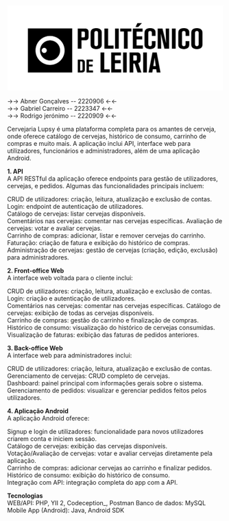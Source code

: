
![Logótipo IPL](imagem/ipl.png)


→→ Abner Gonçalves -- 2220906 ←←  
→→ Gabriel Carreiro -- 2223347 ←←  
→→ Rodrigo jerónimo -- 2220909 ←←  

Cervejaria Lupsy é uma plataforma completa para os amantes de cerveja, onde oferece catálogo de cervejas, histórico de consumo, carrinho de compras e muito mais. A aplicação inclui API, interface web para utilizadores, funcionários e administradores, além de uma aplicação Android.  


**1. API**  
A API RESTful da aplicação oferece endpoints para gestão de utilizadores, cervejas, e pedidos. Algumas das funcionalidades principais incluem:  


CRUD de utilizadores: criação, leitura, atualização e exclusão de contas.  
Login: endpoint de autenticação de utilizadores.  
Catálogo de cervejas: listar cervejas disponíveis.  
Comentários nas cervejas: comentar nas cervejas específicas.
Avaliação de cervejas: votar e avaliar cervejas.  
Carrinho de compras: adicionar, listar e remover cervejas do carrinho.  
Faturação: criação de fatura e exibição do histórico de compras.  
Administração de cervejas: gestão de cervejas (criação, edição, exclusão) para administradores.  

  
**2. Front-office Web**  
A interface web voltada para o cliente inclui:  


CRUD de utilizadores: criação, leitura, atualização e exclusão de contas.  
Login: criação e autenticação de utilizadores.  
Comentários nas cervejas: comentar nas cervejas específicas.
Catálogo de cervejas: exibição de todas as cervejas disponíveis.  
Carrinho de compras: gestão do carrinho e finalização de compras.  
Histórico de consumo: visualização do histórico de cervejas consumidas.  
Visualização de faturas: exibição das faturas de pedidos anteriores.  


**3. Back-office Web**  
A interface web para administradores inclui:  


CRUD de utilizadores: criação, leitura, atualização e exclusão de contas.  
Gerenciamento de cervejas: CRUD completo de cervejas.  
Dashboard: painel principal com informações gerais sobre o sistema.  
Gerenciamento de pedidos: visualizar e gerenciar pedidos feitos pelos utilizadores.  


**4. Aplicação Android**  
A aplicação Android oferece:  


Signup e login de utilizadores: funcionalidade para novos utilizadores criarem conta e iniciem sessão.  
Catálogo de cervejas: exibição das cervejas disponíveis.  
Votação/Avaliação de cervejas: votar e avaliar cervejas diretamente pela aplicação.  
Carrinho de compras: adicionar cervejas ao carrinho e finalizar pedidos.  
Histórico de consumo: exibição do histórico de consumo.  
Integração com API: integração completa do app com a API.  


**Tecnologias**  
WEB/API: PHP, YII 2, Codeception_, Postman 
Banco de dados: MySQL  
Mobile App (Android): Java, Android SDK
